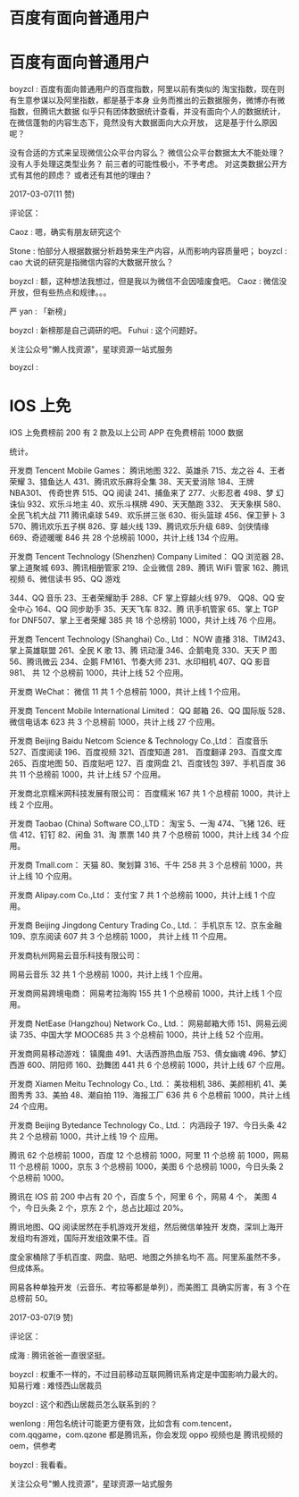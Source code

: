 # 百度有面向普通用户

# 百度有面向普通用户

boyzcl : 百度有面向普通用户的百度指数，阿里以前有类似的 淘宝指数，现在则有生意参谋以及阿里指数，都是基于本身 业务而推出的云数据服务，微博亦有微指数，但腾讯大数据 似乎只有团体数据统计查看，并没有面向个人的数据统计， 在微信蓬勃的内容生态下，竟然没有大数据面向大众开放， 这是基于什么原因呢？

没有合适的方式来呈现微信公众平台内容么？ 微信公众平台数据太大不能处理？ 没有人手处理这类型业务？ 前三者的可能性极小，不予考虑。 对这类数据公开方式有其他的顾虑？ 或者还有其他的理由？

2017-03-07(11 赞)

评论区：

Caoz : 嗯，确实有朋友研究这个

Stone : 怕部分人根据数据分析趋势来生产内容，从而影响内容质量吧； boyzcl : cao 大说的研究是指微信内容的大数据开放么？

boyzcl : 额，这种想法我想过，但是我以为微信不会因噎废食吧。 Caoz : 微信没开放，但有些热点和规律。。。

严 yan : 「新榜」

boyzcl : 新榜那是自己调研的吧。 Fuhui : 这个问题好。

关注公众号"懒人找资源"，星球资源一站式服务

boyzcl :

# IOS 上免

IOS 上免费榜前 200 有 2 款及以上公司 APP 在免费榜前 1000 数据

统计。

开发商 Tencent Mobile Games： 腾讯地图 322、英雄杀 715、龙之谷 4、王者荣耀 3、猎鱼达人 431、腾讯欢乐麻将全集 38、天天爱消除 184、王牌 NBA301、 传奇世界 515、QQ 阅读 241、捕鱼来了 277、火影忍者 498、梦 幻诛仙 932、欢乐斗地主 40、欢乐斗棋牌 490、天天酷跑 332、 天天象棋 580、全民飞机大战 711 腾讯桌球 549、欢乐拼三张 630、街头篮球 456、保卫萝卜 3 570、腾讯欢乐五子棋 826、穿 越火线 139、腾讯欢乐升级 689、剑侠情缘 669、奇迹暖暖 846 共 28 个总榜前 1000，共计上线 134 个应用。

开发商 Tencent Technology (Shenzhen) Company Limited： QQ 浏览器 28、掌上道聚城 693、腾讯相册管家 219、企业微信 289、腾讯 WiFi 管家 162、腾讯视频 6、微信读书 95、QQ 游戏

344、QQ 音乐 23、王者荣耀助手 288、CF 掌上穿越火线 979、 QQ8、QQ 安全中心 164、QQ 同步助手 35、天天飞车 832、腾 讯手机管家 65、掌上 TGP for DNF507、掌上王者荣耀 385 共 18 个总榜前 1000，共计上线 76 个应用。

开发商 Tencent Technology (Shanghai) Co., Ltd： NOW 直播 318、TIM243、掌上英雄联盟 261、全民 K 歌 13、腾 讯动漫 346、企鹅电竞 330、天天 P 图 56、腾讯微云 234、企鹅 FM161、节奏大师 231、水印相机 407、QQ 影音 981、 共 12 个总榜前 1000，共计上线 52 个应用。

开发商 WeChat： 微信 11 共 1 个总榜前 1000，共计上线 1 个应用。

开发商 Tencent Mobile International Limited： QQ 邮箱 26、QQ 国际版 528、微信电话本 623 共 3 个总榜前 1000，共计上线 27 个应用。

开发商 Beijing Baidu Netcom Science & Technology Co.,Ltd： 百度音乐 527、百度阅读 196、百度视频 321、百度知道 281、 百度翻译 293、百度文库 265、百度地图 50、百度贴吧 127、百 度网盘 21、百度钱包 397、手机百度 36 共 11 个总榜前 1000，共 计上线 57 个应用。

开发商北京糯米网科技发展有限公司： 百度糯米 167 共 1 个总榜前 1000，共计上线 2 个应用。

开发商 Taobao (China) Software CO.,LTD： 淘宝 5、一淘 474、飞猪 126、旺信 412、钉钉 82、闲鱼 31、淘 票票 140 共 7 个总榜前 1000，共计上线 34 个应用。

开发商 Tmall.com： 天猫 80、聚划算 316、千牛 258 共 3 个总榜前 1000，共计上线 10 个应用。

开发商 Alipay.com Co.,Ltd： 支付宝 7 共 1 个总榜前 1000，共计上线 1 个应用。

开发商 Beijing Jingdong Century Trading Co., Ltd.： 手机京东 12、京东金融 109、京东阅读 607 共 3 个总榜前 1000， 共计上线 11 个应用。

开发商杭州网易云音乐科技有限公司：

网易云音乐 32 共 1 个总榜前 1000，共计上线 1 个应用。

开发商网易跨境电商： 网易考拉海购 155 共 1 个总榜前 1000，共计上线 1 个应用。

开发商 NetEase (Hangzhou) Network Co., Ltd.： 网易邮箱大师 151、网易云阅读 735、中国大学 MOOC685 共 3 个总榜前 1000，共计上线 52 个应用。

开发商网易移动游戏： 镇魔曲 491、大话西游热血版 753、倩女幽魂 496、梦幻西游 600、阴阳师 160、劲舞团 441 共 6 个总榜前 1000，共计上线 67 个应用。

开发商 Xiamen Meitu Technology Co., Ltd.： 美妆相机 386、美颜相机 41、美图秀秀 33、美拍 48、潮自拍 119、海报工厂 636 共 6 个总榜前 1000，共计上线 24 个应用。

开发商 Beijing Bytedance Technology Co., Ltd.： 内涵段子 197、今日头条 42 共 2 个总榜前 1000，共计上线 19 个 应用。

腾讯 62 个总榜前 1000，百度 12 个总榜前 1000，阿里 11 个总榜 前 1000，网易 11 个总榜前 1000，京东 3 个总榜前 1000，美图 6 个总榜前 1000，今日头条 2 个总榜前 1000。

腾讯在 IOS 前 200 中占有 20 个，百度 5 个，阿里 6 个，网易 4 个， 美图 4 个，今日头条 2 个，京东 2 个，总占比超过 20%。

腾讯地图、QQ 阅读居然在手机游戏开发组，然后微信单独开 发商，深圳上海开发组均有游戏，国际开发组效果不佳。百

度全家桶除了手机百度、网盘、贴吧、地图之外排名均不 高。阿里系虽然不多，但成体系。

网易各种单独开发（云音乐、考拉等都是单列），而美图工 具确实厉害，有 3 个在总榜前 50。

2017-03-07(9 赞)

评论区：

成海 : 腾讯爸爸一直很坚挺。

boyzcl : 权重不一样的，不过目前移动互联网腾讯系肯定是中国影响力最大的。 知易行难 : 难怪西山居裁员

boyzcl : 这个和西山居裁员怎么联系到的？

wenlong : 用包名统计可能更方便有效，比如含有 com.tencent，com.qqgame，com.qzone 都是腾讯系，你会发现 oppo 视频也是 腾讯视频的 oem，供参考

boyzcl : 我看看。

关注公众号"懒人找资源"，星球资源一站式服务